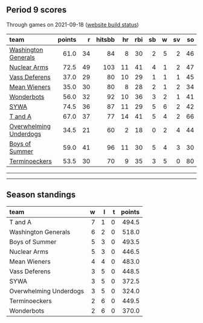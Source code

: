 

## Period 9 scores

Through games on 2021-09-18 ([website build status](https://github.com/brian-bot/pl-site/actions))


|team                                              | points|  r| hitsbb| hr| rbi| sb|  w| sv| so|   era|  whip|
|:-------------------------------------------------|------:|--:|------:|--:|---:|--:|--:|--:|--:|-----:|-----:|
|[Washington Generals](./washingtongenerals)       |   61.0| 34|     84|  8|  30|  2|  5|  2| 46| 3.558| 1.023|
|[Nuclear Arms](./nucleararms)                     |   72.5| 49|    103| 11|  41|  4|  1|  2| 47| 3.423| 1.246|
|[Vass Deferens](./vassdeferens)                   |   37.0| 29|     80| 10|  29|  1|  1|  1| 45| 4.829| 1.195|
|[Mean Wieners](./meanwieners)                     |   35.0| 30|     80|  8|  28|  2|  1|  2| 34| 5.044| 1.121|
|[Wonderbots](./wonderbots)                        |   56.0| 32|     92| 10|  36|  3|  2|  1| 41| 3.664| 1.071|
|[SYWA](./sywa)                                    |   74.5| 36|     87| 11|  29|  5|  6|  2| 42| 1.421| 0.925|
|[T and A](./tanda)                                |   67.0| 37|     77| 14|  41|  5|  4|  2| 66| 4.119| 1.339|
|[Overwhelming Underdogs](./overwhelmingunderdogs) |   34.5| 21|     60|  2|  18|  0|  2|  4| 44| 3.977| 1.209|
|[Boys of Summer](./boysofsummer)                  |   59.0| 41|     96| 11|  30|  5|  4|  3| 30| 5.672| 1.689|
|[Terminoeckers](./terminoeckers)                  |   53.5| 30|     70|  9|  35|  3|  5|  0| 80| 3.264| 1.319|

* * *
* * *

## Season standings


|team                   |  w|  l|  t| points|
|:----------------------|--:|--:|--:|------:|
|T and A                |  7|  1|  0|  494.5|
|Washington Generals    |  6|  2|  0|  518.0|
|Boys of Summer         |  5|  3|  0|  493.5|
|Nuclear Arms           |  5|  3|  0|  446.5|
|Mean Wieners           |  4|  4|  0|  483.0|
|Vass Deferens          |  3|  5|  0|  448.5|
|SYWA                   |  3|  5|  0|  372.5|
|Overwhelming Underdogs |  3|  5|  0|  324.0|
|Terminoeckers          |  2|  6|  0|  449.5|
|Wonderbots             |  2|  6|  0|  370.0|



